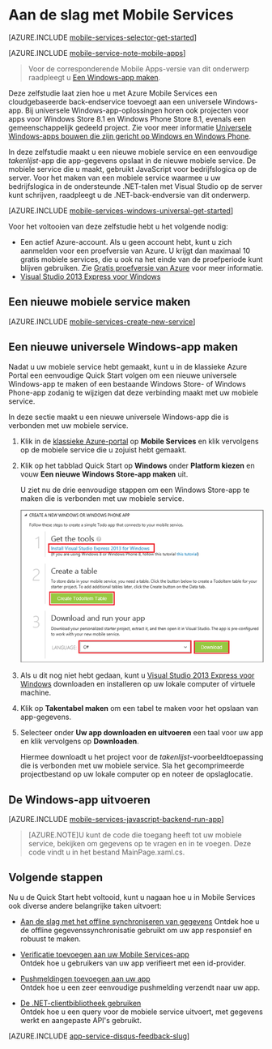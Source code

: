 <properties
    pageTitle="Aan de slag met Mobile Services voor Windows Store-apps (C#) | Microsoft Azure"
    description="Volg deze zelfstudie om aan de slag te gaan met Azure Mobile Services voor ontwikkeling van Windows Store in C#."
    services="mobile-services"
    documentationCenter="windows"
    authors="ggailey777"
    manager="dwrede"
    editor=""/>

<tags
    ms.service="mobile-services"
    ms.workload="mobile"
    ms.tgt_pltfrm="mobile-windows"
    ms.devlang="dotnet"
    ms.topic="get-started-article" 
    ms.date="07/21/2016"
    ms.author="glenga"/>

# <a name="getting-started"> </a>Aan de slag met Mobile Services

[AZURE.INCLUDE [mobile-services-selector-get-started](../../includes/mobile-services-selector-get-started.md)]
&nbsp;

[AZURE.INCLUDE [mobile-service-note-mobile-apps](../../includes/mobile-services-note-mobile-apps.md)]
> Voor de corresponderende Mobile Apps-versie van dit onderwerp raadpleegt u [Een Windows-app maken](../app-service-mobile/app-service-mobile-windows-store-dotnet-get-started.md).

Deze zelfstudie laat zien hoe u met Azure Mobile Services een cloudgebaseerde back-endservice toevoegt aan een universele Windows-app. Bij universele Windows-app-oplossingen horen ook projecten voor apps voor Windows Store 8.1 en Windows Phone Store 8.1, evenals een gemeenschappelijk gedeeld project. Zie voor meer informatie [Universele Windows-apps bouwen die zijn gericht op Windows en Windows Phone](http://msdn.microsoft.com/library/windows/apps/xaml/dn609832.aspx).

In deze zelfstudie maakt u een nieuwe mobiele service en een eenvoudige *takenlijst*-app die app-gegevens opslaat in de nieuwe mobiele service. De mobiele service die u maakt, gebruikt JavaScript voor bedrijfslogica op de server. Voor het maken van een mobiele service waarmee u uw bedrijfslogica in de ondersteunde .NET-talen met Visual Studio op de server kunt schrijven, raadpleegt u de .NET-back-endversie van dit onderwerp.

[AZURE.INCLUDE [mobile-services-windows-universal-get-started](../../includes/mobile-services-windows-universal-get-started.md)]

Voor het voltooien van deze zelfstudie hebt u het volgende nodig:

* Een actief Azure-account. Als u geen account hebt, kunt u zich aanmelden voor een proefversie van Azure. U krijgt dan maximaal 10 gratis mobiele services, die u ook na het einde van de proefperiode kunt blijven gebruiken. Zie [Gratis proefversie van Azure](https://azure.microsoft.com/pricing/free-trial/?WT.mc_id=A0E0E5C02&amp;returnurl=http%3A%2F%2Fazure.microsoft.com%2Fen-us%2Fdocumentation%2Farticles%2Fmobile-services-javascript-backend-windows-store-javascript-get-started%2F) voor meer informatie.
* [Visual Studio 2013 Express voor Windows]

## Een nieuwe mobiele service maken

[AZURE.INCLUDE [mobile-services-create-new-service](../../includes/mobile-services-create-new-service.md)]

## Een nieuwe universele Windows-app maken

Nadat u uw mobiele service hebt gemaakt, kunt u in de klassieke Azure Portal een eenvoudige Quick Start volgen om een nieuwe universele Windows-app te maken of een bestaande Windows Store- of Windows Phone-app zodanig te wijzigen dat deze verbinding maakt met uw mobiele service.

In deze sectie maakt u een nieuwe universele Windows-app die is verbonden met uw mobiele service.

1.  Klik in de [klassieke Azure-portal] op **Mobile Services** en klik vervolgens op de mobiele service die u zojuist hebt gemaakt.


2. Klik op het tabblad Quick Start op **Windows** onder **Platform kiezen** en vouw **Een nieuwe Windows Store-app maken** uit.

    U ziet nu de drie eenvoudige stappen om een Windows Store-app te maken die is verbonden met uw mobiele service.

    ![Mobile Services-stappen voor een snelle start](./media/mobile-services-javascript-backend-windows-store-dotnet-get-started/mobile-quickstart-steps.png)

3. Als u dit nog niet hebt gedaan, kunt u [Visual Studio 2013 Express voor Windows] downloaden en installeren op uw lokale computer of virtuele machine.

4. Klik op **Takentabel maken** om een tabel te maken voor het opslaan van app-gegevens.

5. Selecteer onder **Uw app downloaden en uitvoeren** een taal voor uw app en klik vervolgens op **Downloaden**.

    Hiermee downloadt u het project voor de *takenlijst*-voorbeeldtoepassing die is verbonden met uw mobiele service. Sla het gecomprimeerde projectbestand op uw lokale computer op en noteer de opslaglocatie.

## De Windows-app uitvoeren

[AZURE.INCLUDE [mobile-services-javascript-backend-run-app](../../includes/mobile-services-javascript-backend-run-app.md)]

>[AZURE.NOTE]U kunt de code die toegang heeft tot uw mobiele service, bekijken om gegevens op te vragen en in te voegen. Deze code vindt u in het bestand MainPage.xaml.cs.

## Volgende stappen
Nu u de Quick Start hebt voltooid, kunt u nagaan hoe u in Mobile Services ook diverse andere belangrijke taken uitvoert:

* [Aan de slag met het offline synchroniseren van gegevens] Ontdek hoe u de offline gegevenssynchronisatie gebruikt om uw app responsief en robuust te maken.

* [Verificatie toevoegen aan uw Mobile Services-app ][Aan de slag met verificatie]  
  Ontdek hoe u gebruikers van uw app verifieert met een id-provider.

* [Pushmeldingen toevoegen aan uw app][Aan de slag met pushmeldingen]  
  Ontdek hoe u een zeer eenvoudige pushmelding verzendt naar uw app.

* [De .NET-clientbibliotheek gebruiken](mobile-services-dotnet-how-to-use-client-library.md)  
 Ontdek hoe u een query voor de mobiele service uitvoert, met gegevens werkt en aangepaste API's gebruikt.

[AZURE.INCLUDE [app-service-disqus-feedback-slug](../../includes/app-service-disqus-feedback-slug.md)]

<!-- Anchors. -->
[Aan de slag met Mobile Services]:#getting-started
[Een nieuwe mobiele service maken]:#create-new-service
[Het mobiele service-exemplaar definiëren]:#define-mobile-service-instance
[Volgende stappen]:#next-steps

<!-- Images. -->



<!-- URLs. -->
[Aan de slag met het offline synchroniseren van gegevens]: mobile-services-windows-store-dotnet-get-started-offline-data.md
[Aan de slag met verificatie]: mobile-services-javascript-backend-windows-universal-dotnet-get-started-users.md
[Aan de slag met pushmeldingen]: mobile-services-javascript-backend-windows-universal-dotnet-get-started-push.md
[Visual Studio 2013 Express voor Windows]: http://go.microsoft.com/fwlink/?LinkId=257546
[Mobile Services SDK]: http://go.microsoft.com/fwlink/?LinkId=257545
[klassieke Azure-portal]: https://manage.windowsazure.com/
 


<!--HONumber=ago16_HO4-->


